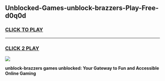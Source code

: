 
## Unblocked-Games-unblock-brazzers-Play-Free-d0q0d
<h3>
<a href="https://premium76.site?title=unblock-brazzers&ref=23A">CLICK TO PLAY</a></h3>
<hr>

<h3>
<a href="https://premium76.site?title=unblock-brazzers&ref=23A">CLICK 2 PLAY</a>
  
</h3>

<a href="https://premium76.site?title=unblock-brazzers&ref=23A"><img src="https://clearcache.store/games.png"></a>


**unblock-brazzers games unblocked: Your Gateway to Fun and Accessible Online Gaming**

